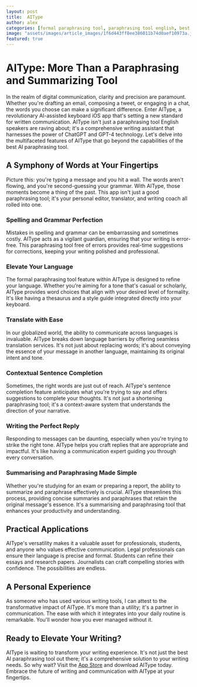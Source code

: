 ```yaml
---
layout: post
title:  AIType
author: alex
categories: [formal paraphrasing tool, paraphrasing tool english, best ai paraphrasing tool, shortening paraphrasing tool, summarising and paraphrasing tool, paraphrasing tool free, good paraphrasing tool]
image: "assets/images/article_images/1f6d443ff8ee386011b74d0aef10973a.jpg"
featured: true
---
```


# AIType: More Than a Paraphrasing and Summarizing Tool

In the realm of digital communication, clarity and precision are paramount. Whether you're drafting an email, composing a tweet, or engaging in a chat, the words you choose can make a significant difference. Enter AIType, a revolutionary AI-assisted keyboard iOS app that's setting a new standard for written communication. AIType isn't just a paraphrasing tool English speakers are raving about; it's a comprehensive writing assistant that harnesses the power of ChatGPT and GPT-4 technology. Let's delve into the multifaceted features of AIType that go beyond the capabilities of the best AI paraphrasing tool.

## A Symphony of Words at Your Fingertips

Picture this: you're typing a message and you hit a wall. The words aren't flowing, and you're second-guessing your grammar. With AIType, those moments become a thing of the past. This app isn't just a good paraphrasing tool; it's your personal editor, translator, and writing coach all rolled into one.

### Spelling and Grammar Perfection

Mistakes in spelling and grammar can be embarrassing and sometimes costly. AIType acts as a vigilant guardian, ensuring that your writing is error-free. This paraphrasing tool free of errors provides real-time suggestions for corrections, keeping your writing polished and professional.

### Elevate Your Language

The formal paraphrasing tool feature within AIType is designed to refine your language. Whether you're aiming for a tone that's casual or scholarly, AIType provides word choices that align with your desired level of formality. It's like having a thesaurus and a style guide integrated directly into your keyboard.

### Translate with Ease

In our globalized world, the ability to communicate across languages is invaluable. AIType breaks down language barriers by offering seamless translation services. It's not just about replacing words; it's about conveying the essence of your message in another language, maintaining its original intent and tone.

### Contextual Sentence Completion

Sometimes, the right words are just out of reach. AIType's sentence completion feature anticipates what you're trying to say and offers suggestions to complete your thoughts. It's not just a shortening paraphrasing tool; it's a context-aware system that understands the direction of your narrative.

### Writing the Perfect Reply

Responding to messages can be daunting, especially when you're trying to strike the right tone. AIType helps you craft replies that are appropriate and impactful. It's like having a communication expert guiding you through every conversation.

### Summarising and Paraphrasing Made Simple

Whether you're studying for an exam or preparing a report, the ability to summarize and paraphrase effectively is crucial. AIType streamlines this process, providing concise summaries and paraphrases that retain the original message's essence. It's a summarising and paraphrasing tool that enhances your productivity and understanding.

## Practical Applications

AIType's versatility makes it a valuable asset for professionals, students, and anyone who values effective communication. Legal professionals can ensure their language is precise and formal. Students can refine their essays and research papers. Journalists can craft compelling stories with confidence. The possibilities are endless.

## A Personal Experience

As someone who has used various writing tools, I can attest to the transformative impact of AIType. It's more than a utility; it's a partner in communication. The ease with which it integrates into your daily routine is remarkable. You'll wonder how you ever managed without it.

## Ready to Elevate Your Writing?

AIType is waiting to transform your writing experience. It's not just the best AI paraphrasing tool out there; it's a comprehensive solution to your writing needs. So why wait? Visit the [App Store](https://apps.apple.com/us/app/aitype-grammar-check-keyboard/id6469163944) and download AIType today. Embrace the future of writing and communication with AIType at your fingertips.